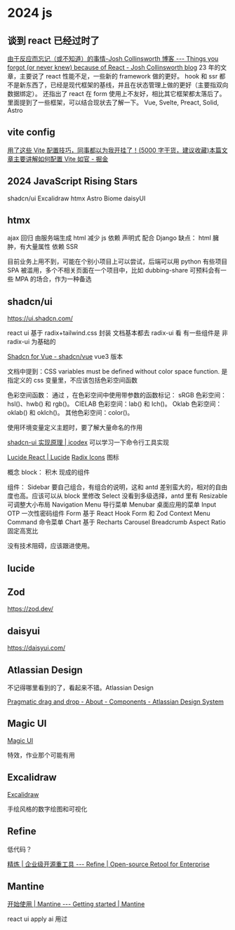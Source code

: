 # 2024 js

## 谈到 react 已经过时了

[由于反应而忘记（或不知道）的事情-Josh Collinsworth 博客 --- Things you forgot (or never knew) because of React - Josh Collinsworth blog](https://joshcollinsworth.com/blog/antiquated-react)
23 年的文章，主要说了 react 性能不足，一些新的 framework 做的更好。
hook 和 ssr 都不是新东西了，已经是现代框架的基线，并且在状态管理上做的更好（主要指双向数据绑定）。
还指出了 react 在 form 使用上不友好，相比其它框架都太落后了。
里面提到了一些框架，可以结合现状去了解一下。
Vue, Svelte, Preact, Solid, Astro

## vite config

[用了这些 Vite 配置技巧，同事都以为我开挂了！(5000 字干货，建议收藏)本篇文章主要讲解如何配置 Vite 如官 - 掘金](https://juejin.cn/post/7441241705537355828)

## 2024 JavaScript Rising Stars

shadcn/ui
Excalidraw
htmx
Astro
Biome
daisyUI

## htmx

ajax 回归
由服务端生成 html
减少 js 依赖
声明式
配合 Django
缺点：
html 臃肿，有大量属性
依赖 SSR

目前业务上用不到，可能在个别小项目上可以尝试，后端可以用 python
有些项目 SPA 被滥用，多个不相关页面在一个项目中，比如 dubbing-share
可预料会有一些 MPA 的场合，作为一种备选

## shadcn/ui

https://ui.shadcn.com/

react ui
基于 radix+tailwind.css 封装
文档基本都去 radix-ui 看
有一些组件是 非 radix-ui 为基础的

[Shadcn for Vue - shadcn/vue](https://www.shadcn-vue.com/)
vue3 版本

文档中提到：CSS variables must be defined without color space function.
是指定义的 css 变量里，不应该包括色彩空间函数

色彩空间函数：
通过 <color-function>，在色彩空间中使用带参数的函数标记：
sRGB 色彩空间：hsl()、hwb() 和 rgb()。
CIELAB 色彩空间：lab() 和 lch()。
Oklab 色彩空间：oklab() 和 oklch()。
其他色彩空间：color()。

使用环境变量定义主题时，要了解大量命名的作用

[shadcn-ui 实现原理 | icodex](https://icodex.me/shadcn/)
可以学习一下命令行工具实现

[Lucide React | Lucide](https://lucide.dev/guide/packages/lucide-react)
[Radix Icons](https://www.radix-ui.com/icons)
图标

概念 block： 积木 现成的组件

组件：
Sidebar 要自己组合，有组合的说明，这和 antd 差别蛮大的，相对的自由度也高。应该可以从 block 里修改
Select 没看到多级选择，antd 里有
Resizable 可调整大小布局
Navigation Menu 导行菜单
Menubar 桌面应用的菜单
Input OTP 一次性密码组件
Form 基于 React Hook Form 和 Zod
Context Menu
Command 命令菜单
Chart 基于 Recharts
Carousel
Breadcrumb
Aspect Ratio 固定高宽比

没有技术阻碍，应该跟进使用。

## lucide

## Zod

https://zod.dev/

## daisyui

https://daisyui.com/

## Atlassian Design

不记得哪里看到的了，看起来不错。Atlassian Design

[Pragmatic drag and drop - About - Components - Atlassian Design System](https://atlassian.design/components/pragmatic-drag-and-drop/about)

## Magic UI

[Magic UI](https://magicui.design/)

特效，作业那个可能有用

## Excalidraw

[Excalidraw](https://excalidraw.com/)

手绘风格的数字绘图和可视化

## Refine

低代码？

[精炼 | 企业级开源重工具 --- Refine | Open-source Retool for Enterprise](https://refine.dev/)

## Mantine

[开始使用 | Mantine --- Getting started | Mantine](https://mantine.dev/getting-started/)

react ui
apply ai 用过

